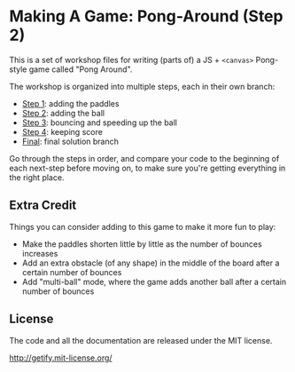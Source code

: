 # Making A Game: Pong-Around (Step 2)

This is a set of workshop files for writing (parts of) a JS + `<canvas>` Pong-style game called "Pong Around".

The workshop is organized into multiple steps, each in their own branch:

* [Step 1](../step-1/README.md): adding the paddles
* [Step 2](../step-2/README.md): adding the ball
* [Step 3](../step-3/README.md): bouncing and speeding up the ball
* [Step 4](../step-4/README.md): keeping score
* [Final](../final/README.md): final solution branch

Go through the steps in order, and compare your code to the beginning of each next-step before moving on, to make sure you're getting everything in the right place.

## Extra Credit

Things you can consider adding to this game to make it more fun to play:

* Make the paddles shorten little by little as the number of bounces increases
* Add an extra obstacle (of any shape) in the middle of the board after a certain number of bounces
* Add "multi-ball" mode, where the game adds another ball after a certain number of bounces

## License

The code and all the documentation are released under the MIT license.

http://getify.mit-license.org/
